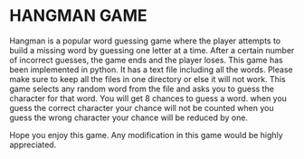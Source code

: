 # HANGMAN GAME
Hangman is a popular word guessing game where the player attempts to build a missing word by guessing one letter at a time. After a certain number of incorrect guesses, the game ends and the player loses. This game has been implemented in python. It has a text file including all the words. Please make sure to keep all the files in one directory or else it will not work. This game selects any random word from the file and asks you to guess the character for that word. You will get 8 chances to guess a word. when you guess the correct character your chance will not be counted when you guess the wrong character your chance will be reduced by one.

Hope you enjoy this game. Any modification in this game would be highly appreciated.
